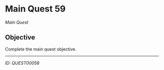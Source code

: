 # Main Quest 59

*Main Quest*

## Objective
Complete the main quest objective.

---
*ID: QUEST00058*